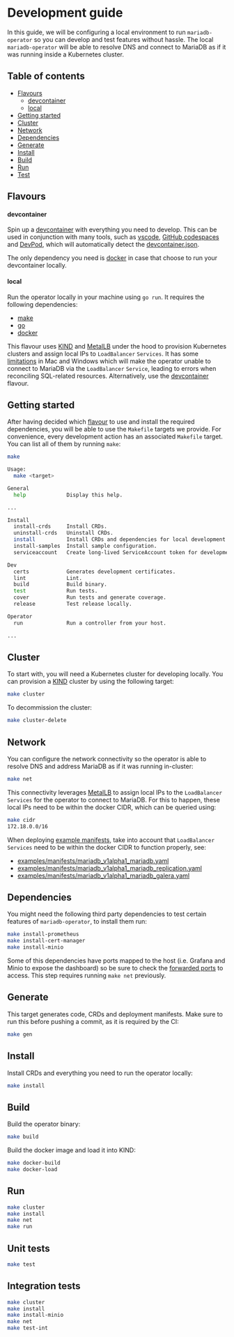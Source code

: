 # Development guide

In this guide, we will be configuring a local environment to run `mariadb-operator` so you can develop and test features without hassle. The local `mariadb-operator` will be able to resolve DNS and connect to MariaDB as if it was running inside a Kubernetes cluster.

## Table of contents
<!-- toc -->
- [Flavours](#flavours)
    - [devcontainer](#devcontainer)
    - [local](#local)
- [Getting started](#getting-started)
- [Cluster](#cluster)
- [Network](#network)
- [Dependencies](#dependencies)
- [Generate](#generate)
- [Install](#install)
- [Build](#build)
- [Run](#run)
- [Test](#test)
<!-- /toc -->

## Flavours

#### devcontainer

Spin up a [devcontainer](https://containers.dev/implementors/json_reference/) with everything you need to develop. This can be used in conjunction with many tools, such as [vscode](https://code.visualstudio.com/docs/devcontainers/containers), [GitHub codespaces](https://github.com/features/codespaces) and [DevPod](https://devpod.sh/), which will automatically detect the [devcontainer.json](../.devcontainer/devcontainer.json).

The only dependency you need is [docker](https://www.docker.com/) in case that choose to run your devcontainer locally.

#### local

Run the operator locally in your machine using `go run`. It requires the following dependencies:
- [make](https://www.gnu.org/software/make/manual/make.html)
- [go](https://go.dev/doc/install)
- [docker](https://www.docker.com/)

This flavour uses [KIND](https://kind.sigs.k8s.io/) and [MetalLB](https://metallb.universe.tf/) under the hood to provision Kubernetes clusters and assign local IPs to `LoadBalancer` `Services`. It has some [limitations](https://kind.sigs.k8s.io/docs/user/loadbalancer/) in Mac and Windows which will make the operator unable to connect to MariaDB via the `LoadBalancer` `Service`, leading to errors when reconciling SQL-related resources. Alternatively, use the [devcontainer](#devcontainer) flavour.

## Getting started

After having decided which [flavour](#flavours) to use and install the required dependencies, you will be able to use the `Makefile` targets we provide. For convenience, every development action has an associated `Makefile` target. You can list all of them by running `make`:
```bash
make

Usage:
  make <target>

General
  help             Display this help.

...

Install
  install-crds     Install CRDs.
  uninstall-crds   Uninstall CRDs.
  install          Install CRDs and dependencies for local development.
  install-samples  Install sample configuration.
  serviceaccount   Create long-lived ServiceAccount token for development.

Dev
  certs            Generates development certificates.
  lint             Lint.
  build            Build binary.
  test             Run tests.
  cover            Run tests and generate coverage.
  release          Test release locally.

Operator
  run              Run a controller from your host. 

...
```

## Cluster

To start with, you will need a Kubernetes cluster for developing locally. You can provision a [KIND](https://kind.sigs.k8s.io/) cluster by using the following target:
```bash
make cluster
```
To decommission the cluster:
```bash
make cluster-delete
```

## Network

You can configure the network connectivity so the operator is able to resolve DNS and address MariaDB as if it was running in-cluster:
```bash
make net
```

This connectivity leverages [MetalLB](https://metallb.universe.tf/) to assign local IPs to the `LoadBalancer` `Services` for the operator to connect to MariaDB. For this to happen, these local IPs need to be within the docker CIDR, which can be queried using:
```bash
make cidr
172.18.0.0/16
```

When deploying [example manifests](../examples/manifests/), take into account that `LoadBalancer` `Services` need to be within the docker CIDR to function properly, see:
- [examples/manifests/mariadb_v1alpha1_mariadb.yaml](https://github.com/mariadb-operator/mariadb-operator/blob/6f79a8e9e73977c433fb2d5c39a4b7210349b46c/examples/manifests/mariadb_v1alpha1_mariadb.yaml#L95)
- [examples/manifests/mariadb_v1alpha1_mariadb_replication.yaml](https://github.com/mariadb-operator/mariadb-operator/blob/160b7cc937c031f6faf7c1f50fcae78053faf766/examples/manifests/mariadb_v1alpha1_mariadb_replication.yaml#L87)
- [examples/manifests/mariadb_v1alpha1_mariadb_galera.yaml](https://github.com/mariadb-operator/mariadb-operator/blob/6f79a8e9e73977c433fb2d5c39a4b7210349b46c/examples/manifests/mariadb_v1alpha1_mariadb_galera.yaml#L102)


## Dependencies

You might need the following third party dependencies to test certain features of `mariadb-operator`, to install them run:

```bash
make install-prometheus
make install-cert-manager
make install-minio
```

Some of this dependencies have ports mapped to the host (i.e. Grafana and Minio to expose the dashboard) so be sure to check the [forwarded ports](../.devcontainer/devcontainer.json) to access. This step requires running `make net` previously.

## Generate

This target generates code, CRDs and deployment manifests. Make sure to run this before pushing a commit, as it is required by the CI:

```bash
make gen
```

## Install

Install CRDs and everything you need to run the operator locally:

```bash
make install
```

## Build

Build the operator binary:

```bash
make build
```

Build the docker image and load it into KIND:

```bash
make docker-build
make docker-load
```

## Run

```bash
make cluster
make install
make net
make run
```

## Unit tests

```bash
make test
```

## Integration tests

```bash
make cluster
make install
make install-minio
make net
make test-int
```